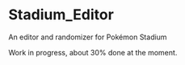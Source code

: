 # Stadium_Editor
An editor and randomizer for Pokémon Stadium

Work in progress, about 30% done at the moment.
